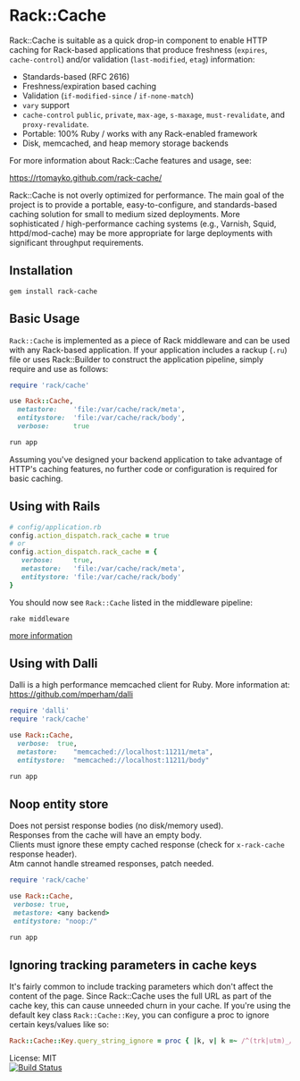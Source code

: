 Rack::Cache
===========

Rack::Cache is suitable as a quick drop-in component to enable HTTP caching for
Rack-based applications that produce freshness (`expires`, `cache-control`)
and/or validation (`last-modified`, `etag`) information:

  * Standards-based (RFC 2616)
  * Freshness/expiration based caching
  * Validation (`if-modified-since` / `if-none-match`)
  * `vary` support
  * `cache-control` `public`, `private`, `max-age`, `s-maxage`, `must-revalidate`,
    and `proxy-revalidate`.
  * Portable: 100% Ruby / works with any Rack-enabled framework
  * Disk, memcached, and heap memory storage backends

For more information about Rack::Cache features and usage, see:

https://rtomayko.github.com/rack-cache/

Rack::Cache is not overly optimized for performance. The main goal of the
project is to provide a portable, easy-to-configure, and standards-based
caching solution for small to medium sized deployments. More sophisticated /
high-performance caching systems (e.g., Varnish, Squid, httpd/mod-cache) may be
more appropriate for large deployments with significant throughput requirements.

Installation
------------

    gem install rack-cache

Basic Usage
-----------

`Rack::Cache` is implemented as a piece of Rack middleware and can be used with
any Rack-based application. If your application includes a rackup (`.ru`) file
or uses Rack::Builder to construct the application pipeline, simply require
and use as follows:

```Ruby
require 'rack/cache'

use Rack::Cache,
  metastore:    'file:/var/cache/rack/meta',
  entitystore:  'file:/var/cache/rack/body',
  verbose:      true

run app
```

Assuming you've designed your backend application to take advantage of HTTP's
caching features, no further code or configuration is required for basic
caching.

Using with Rails
----------------

```Ruby
# config/application.rb
config.action_dispatch.rack_cache = true
# or
config.action_dispatch.rack_cache = {
   verbose:     true,
   metastore:   'file:/var/cache/rack/meta',
   entitystore: 'file:/var/cache/rack/body'
}
```

You should now see `Rack::Cache` listed in the middleware pipeline:

    rake middleware

[more information](https://snippets.aktagon.com/snippets/302-how-to-setup-and-use-rack-cache-with-rails)

Using with Dalli
----------------

Dalli is a high performance memcached client for Ruby.
More information at: https://github.com/mperham/dalli

```Ruby
require 'dalli'
require 'rack/cache'

use Rack::Cache,
  verbose:  true,
  metastore:    "memcached://localhost:11211/meta",
  entitystore:  "memcached://localhost:11211/body"

run app
```

Noop entity store
-----------------

Does not persist response bodies (no disk/memory used).<br/>
Responses from the cache will have an empty body.<br/>
Clients must ignore these empty cached response (check for `x-rack-cache` response header).<br/>
Atm cannot handle streamed responses, patch needed.

```Ruby
require 'rack/cache'

use Rack::Cache,
 verbose: true,
 metastore: <any backend>
 entitystore: "noop:/"

run app
```

Ignoring tracking parameters in cache keys
-----------------

It's fairly common to include tracking parameters which don't affect the content
of the page. Since Rack::Cache uses the full URL as part of the cache key, this
can cause unneeded churn in your cache. If you're using the default key class
`Rack::Cache::Key`, you can configure a proc to ignore certain keys/values like
so:

```Ruby
Rack::Cache::Key.query_string_ignore = proc { |k, v| k =~ /^(trk|utm)_/ }
```

License: MIT<br/>
[![Build Status](https://travis-ci.org/rtomayko/rack-cache.svg)](https://travis-ci.org/rtomayko/rack-cache)
